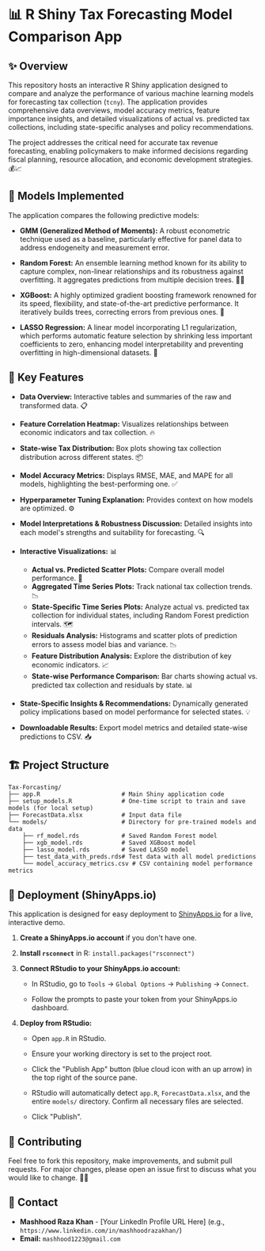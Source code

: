 # 📊 R Shiny Tax Forecasting Model Comparison App

## ✨ Overview

This repository hosts an interactive R Shiny application designed to compare and analyze the performance of various machine learning models for forecasting tax collection (`tcny`). The application provides comprehensive data overviews, model accuracy metrics, feature importance insights, and detailed visualizations of actual vs. predicted tax collections, including state-specific analyses and policy recommendations.

The project addresses the critical need for accurate tax revenue forecasting, enabling policymakers to make informed decisions regarding fiscal planning, resource allocation, and economic development strategies. 💰📈

## 🧠 Models Implemented

The application compares the following predictive models:

  * **GMM (Generalized Method of Moments):** A robust econometric technique used as a baseline, particularly effective for panel data to address endogeneity and measurement error.

  * **Random Forest:** An ensemble learning method known for its ability to capture complex, non-linear relationships and its robustness against overfitting. It aggregates predictions from multiple decision trees. 🌳🌲

  * **XGBoost:** A highly optimized gradient boosting framework renowned for its speed, flexibility, and state-of-the-art predictive performance. It iteratively builds trees, correcting errors from previous ones. 🚀

  * **LASSO Regression:** A linear model incorporating L1 regularization, which performs automatic feature selection by shrinking less important coefficients to zero, enhancing model interpretability and preventing overfitting in high-dimensional datasets. 📏

## 🌟 Key Features

  * **Data Overview:** Interactive tables and summaries of the raw and transformed data. 📋

  * **Feature Correlation Heatmap:** Visualizes relationships between economic indicators and tax collection. 🔥

  * **State-wise Tax Distribution:** Box plots showing tax collection distribution across different states. 📦

  * **Model Accuracy Metrics:** Displays RMSE, MAE, and MAPE for all models, highlighting the best-performing one. ✅

  * **Hyperparameter Tuning Explanation:** Provides context on how models are optimized. ⚙️

  * **Model Interpretations & Robustness Discussion:** Detailed insights into each model's strengths and suitability for forecasting. 🔍

  * **Interactive Visualizations:** 📊

      * **Actual vs. Predicted Scatter Plots:** Compare overall model performance. 🎯
      * **Aggregated Time Series Plots:** Track national tax collection trends. 📉
      * **State-Specific Time Series Plots:** Analyze actual vs. predicted tax collection for individual states, including Random Forest prediction intervals. 🗺️
      * **Residuals Analysis:** Histograms and scatter plots of prediction errors to assess model bias and variance. 📉
      * **Feature Distribution Analysis:** Explore the distribution of key economic indicators. 📈
      * **State-wise Performance Comparison:** Bar charts showing actual vs. predicted tax collection and residuals by state. 📊

  * **State-Specific Insights & Recommendations:** Dynamically generated policy implications based on model performance for selected states. 💡

  * **Downloadable Results:** Export model metrics and detailed state-wise predictions to CSV. 📥

## 🏗️ Project Structure

```
Tax-Forcasting/
├── app.R                       # Main Shiny application code
├── setup_models.R              # One-time script to train and save models (for local setup)
├── ForecastData.xlsx           # Input data file
└── models/                     # Directory for pre-trained models and data
    ├── rf_model.rds            # Saved Random Forest model
    ├── xgb_model.rds           # Saved XGBoost model
    ├── lasso_model.rds         # Saved LASSO model
    ├── test_data_with_preds.rds# Test data with all model predictions
    └── model_accuracy_metrics.csv # CSV containing model performance metrics
```

## 🚀 Deployment (ShinyApps.io)

This application is designed for easy deployment to [ShinyApps.io](https://www.shinyapps.io/) for a live, interactive demo.

1.  **Create a ShinyApps.io account** if you don't have one.

2.  **Install `rsconnect`** in R: `install.packages("rsconnect")`

3.  **Connect RStudio to your ShinyApps.io account:**

      * In RStudio, go to `Tools` -\> `Global Options` -\> `Publishing` -\> `Connect`.

      * Follow the prompts to paste your token from your ShinyApps.io dashboard.

4.  **Deploy from RStudio:**

      * Open `app.R` in RStudio.

      * Ensure your working directory is set to the project root.

      * Click the "Publish App" button (blue cloud icon with an up arrow) in the top right of the source pane.

      * RStudio will automatically detect `app.R`, `ForecastData.xlsx`, and the entire `models/` directory. Confirm all necessary files are selected.

      * Click "Publish".

## 🤝 Contributing

Feel free to fork this repository, make improvements, and submit pull requests. For major changes, please open an issue first to discuss what you would like to change. 🧑‍💻


## 📧 Contact

  * **Mashhood Raza Khan** - [Your LinkedIn Profile URL Here] (e.g., `https://www.linkedin.com/in/mashhoodrazakhan/`)
  * **Email:** `mashhood1223@gmail.com`
